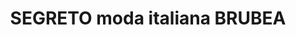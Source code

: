 ---
title: "SEGRETO moda italiana BRUBEA"
url: /villach/segreto-moda-italiana-brubea/
shop: Kleidung
---